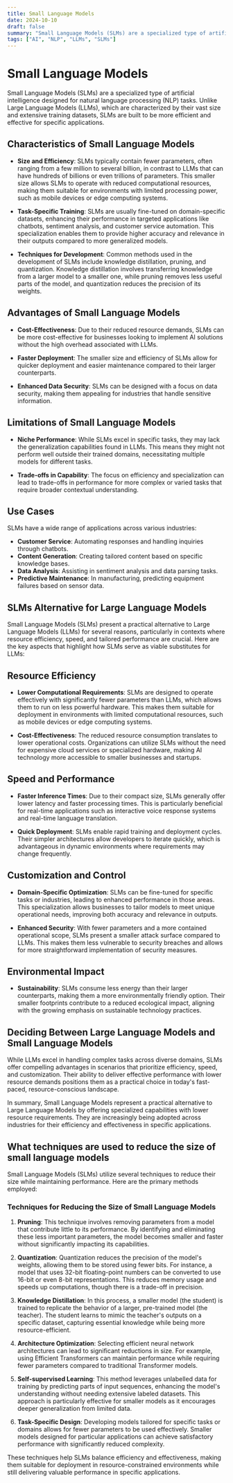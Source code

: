 ```yaml
---
title: Small Language Models
date: 2024-10-10
draft: false
summary: "Small Language Models (SLMs) are a specialized type of artificial intelligence designed for natural language processing (NLP) tasks. Unlike Large Language Models (LLMs), which are characterized by their vast size and extensive training datasets, SLMs are built to be more efficient and effective for specific applications."
tags: ["AI", "NLP", "LLMs", "SLMs"]
---
```

# Small Language Models

Small Language Models (SLMs) are a specialized type of artificial intelligence designed for natural language processing (NLP) tasks. Unlike Large Language Models (LLMs), which are characterized by their vast size and extensive training datasets, SLMs are built to be more efficient and effective for specific applications.

## Characteristics of Small Language Models

- **Size and Efficiency**: SLMs typically contain fewer parameters, often ranging from a few million to several billion, in contrast to LLMs that can have hundreds of billions or even trillions of parameters. This smaller size allows SLMs to operate with reduced computational resources, making them suitable for environments with limited processing power, such as mobile devices or edge computing systems.

- **Task-Specific Training**: SLMs are usually fine-tuned on domain-specific datasets, enhancing their performance in targeted applications like chatbots, sentiment analysis, and customer service automation. This specialization enables them to provide higher accuracy and relevance in their outputs compared to more generalized models.

- **Techniques for Development**: Common methods used in the development of SLMs include knowledge distillation, pruning, and quantization. Knowledge distillation involves transferring knowledge from a larger model to a smaller one, while pruning removes less useful parts of the model, and quantization reduces the precision of its weights.

## Advantages of Small Language Models

- **Cost-Effectiveness**: Due to their reduced resource demands, SLMs can be more cost-effective for businesses looking to implement AI solutions without the high overhead associated with LLMs.

- **Faster Deployment**: The smaller size and efficiency of SLMs allow for quicker deployment and easier maintenance compared to their larger counterparts.

- **Enhanced Data Security**: SLMs can be designed with a focus on data security, making them appealing for industries that handle sensitive information.

## Limitations of Small Language Models

- **Niche Performance**: While SLMs excel in specific tasks, they may lack the generalization capabilities found in LLMs. This means they might not perform well outside their trained domains, necessitating multiple models for different tasks.

- **Trade-offs in Capability**: The focus on efficiency and specialization can lead to trade-offs in performance for more complex or varied tasks that require broader contextual understanding.

## Use Cases

SLMs have a wide range of applications across various industries:

- **Customer Service**: Automating responses and handling inquiries through chatbots.
- **Content Generation**: Creating tailored content based on specific knowledge bases.
- **Data Analysis**: Assisting in sentiment analysis and data parsing tasks.
- **Predictive Maintenance**: In manufacturing, predicting equipment failures based on sensor data.

## SLMs Alternative for Large Language Models

Small Language Models (SLMs) present a practical alternative to Large Language Models (LLMs) for several reasons, particularly in contexts where resource efficiency, speed, and tailored performance are crucial. Here are the key aspects that highlight how SLMs serve as viable substitutes for LLMs:

## Resource Efficiency
- **Lower Computational Requirements**: SLMs are designed to operate effectively with significantly fewer parameters than LLMs, which allows them to run on less powerful hardware. This makes them suitable for deployment in environments with limited computational resources, such as mobile devices or edge computing systems.

- **Cost-Effectiveness**: The reduced resource consumption translates to lower operational costs. Organizations can utilize SLMs without the need for expensive cloud services or specialized hardware, making AI technology more accessible to smaller businesses and startups.

## Speed and Performance
- **Faster Inference Times**: Due to their compact size, SLMs generally offer lower latency and faster processing times. This is particularly beneficial for real-time applications such as interactive voice response systems and real-time language translation.

- **Quick Deployment**: SLMs enable rapid training and deployment cycles. Their simpler architectures allow developers to iterate quickly, which is advantageous in dynamic environments where requirements may change frequently.

## Customization and Control
- **Domain-Specific Optimization**: SLMs can be fine-tuned for specific tasks or industries, leading to enhanced performance in those areas. This specialization allows businesses to tailor models to meet unique operational needs, improving both accuracy and relevance in outputs.

- **Enhanced Security**: With fewer parameters and a more contained operational scope, SLMs present a smaller attack surface compared to LLMs. This makes them less vulnerable to security breaches and allows for more straightforward implementation of security measures.

## Environmental Impact
- **Sustainability**: SLMs consume less energy than their larger counterparts, making them a more environmentally friendly option. Their smaller footprints contribute to a reduced ecological impact, aligning with the growing emphasis on sustainable technology practices.

## Deciding Between Large Language Models and Small Language Models

While LLMs excel in handling complex tasks across diverse domains, SLMs offer compelling advantages in scenarios that prioritize efficiency, speed, and customization. Their ability to deliver effective performance with lower resource demands positions them as a practical choice in today's fast-paced, resource-conscious landscape.

In summary, Small Language Models represent a practical alternative to Large Language Models by offering specialized capabilities with lower resource requirements. They are increasingly being adopted across industries for their efficiency and effectiveness in specific applications.

## What techniques are used to reduce the size of small language models

Small Language Models (SLMs) utilize several techniques to reduce their size while maintaining performance. Here are the primary methods employed:

### Techniques for Reducing the Size of Small Language Models

1. **Pruning**: This technique involves removing parameters from a model that contribute little to its performance. By identifying and eliminating these less important parameters, the model becomes smaller and faster without significantly impacting its capabilities.

2. **Quantization**: Quantization reduces the precision of the model's weights, allowing them to be stored using fewer bits. For instance, a model that uses 32-bit floating-point numbers can be converted to use 16-bit or even 8-bit representations. This reduces memory usage and speeds up computations, though there is a trade-off in precision.

3. **Knowledge Distillation**: In this process, a smaller model (the student) is trained to replicate the behavior of a larger, pre-trained model (the teacher). The student learns to mimic the teacher's outputs on a specific dataset, capturing essential knowledge while being more resource-efficient. 

4. **Architecture Optimization**: Selecting efficient neural network architectures can lead to significant reductions in size. For example, using Efficient Transformers can maintain performance while requiring fewer parameters compared to traditional Transformer models.

5. **Self-supervised Learning**: This method leverages unlabelled data for training by predicting parts of input sequences, enhancing the model's understanding without needing extensive labeled datasets. This approach is particularly effective for smaller models as it encourages deeper generalization from limited data.

6. **Task-Specific Design**: Developing models tailored for specific tasks or domains allows for fewer parameters to be used effectively. Smaller models designed for particular applications can achieve satisfactory performance with significantly reduced complexity.

These techniques help SLMs balance efficiency and effectiveness, making them suitable for deployment in resource-constrained environments while still delivering valuable performance in specific applications.
